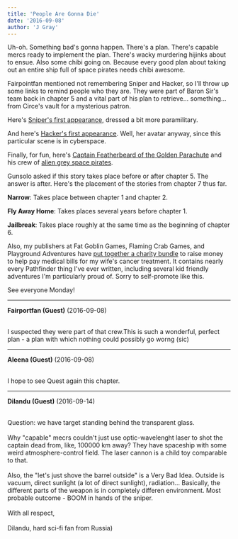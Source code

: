 ```yaml
---
title: 'People Are Gonna Die'
date: '2016-09-08'
author: 'J Gray'
---
```


<p>Uh-oh. Something bad's gonna happen. There's a plan. There's capable mercs ready to implement the plan. There's wacky murdering hijinks about to ensue. Also some chibi going on. Because every good plan about taking out an entire ship full of space pirates needs chibi awesome.</p><p>Fairpointfan mentioned not remembering Sniper and Hacker, so I'll throw up some links to remind people who they are. They were part of Baron Sir's team back in chapter 5 and a vital part of his plan to retrieve... something... from Circe's vault for a mysterious patron.</p><p>Here's <a href="/comics/487/" target="_blank">Sniper's first appearance</a>, dressed a bit more paramilitary.</p><p>And here's <a href="/comics/515/" target="_blank">Hacker's first appearance</a>. Well, her avatar anyway, since this particular scene is in cyberspace.</p><p>Finally, for fun, here's <a href="/comics/310/" target="_blank">Captain Featherbeard of the Golden Parachute</a> and his crew of <a href="/comics/309/" target="_blank">alien grey space pirates</a>. </p><p>Gunsolo asked if this story takes place before or after chapter 5. The answer is after. Here's the placement of the stories from chapter 7 thus far.</p><p><strong>Narrow</strong>: Takes place between chapter 1 and chapter 2.</p><p><strong>Fly Away Home</strong>: Takes places several years before chapter 1.</p><p><strong>Jailbreak</strong>: Takes place roughly at the same time as the beginning of chapter 6.</p><p>Also, my publishers at Fat Goblin Games, Flaming Crab Games, and Playground Adventures have <a href="http://www.rpgnow.com/product/191897/Gray-Family-Support-BUNDLE" target="_blank">put together a charity bundle</a> to raise money to help pay medical bills for my wife's cancer treatment. It contains nearly every Pathfinder thing I've ever written, including several kid friendly adventures I'm particularly proud of. Sorry to self-promote like this.</p><p>See everyone Monday!</p>

---
**Fairportfan (Guest)** (2016-09-08)

<br>I suspected they were part of that crew.This is such a wonderful, perfect plan - a plan with which nothing could possibly go worng (sic)

---
**Aleena (Guest)** (2016-09-08)

<br> I hope to see Quest again this chapter.&nbsp;

---
**Dilandu (Guest)** (2016-09-14)

<br> Question: we have target standing behind the transparent glass.<br><br>Why "capable" mecrs couldn't just use optic-wavelenght laser to shot the captain dead from, like, 100000 km away? They have spaceship with some weird atmosphere-control field. The laser cannon is a child toy comparable to that.<br><br>Also, the "let's just shove the barrel outside" is a Very Bad Idea. Outside is vacuum, direct sunlight (a lot of direct sunlight), radiation... Basically, the different parts of the weapon is in completely differen environment. Most probable outcome - BOOM in hands of the sniper.<br><br>With all respect,<br><br>Dilandu, hard sci-fi fan from Russia)<br>

